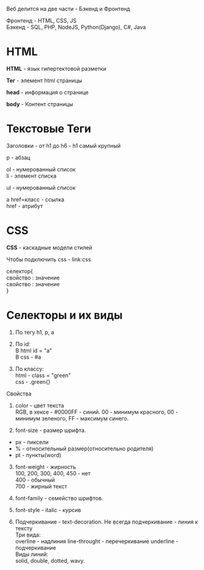 Веб делится на две части - Бэкенд и Фронтенд  
  
Фронтенд - HTML, CSS, JS  
Бэкенд - SQL, PHP, NodeJS, Python(Django), C#, Java  

<h1>HTML</h1>  
    
<b>HTML</b> - язык гипертектовой разметки  
  
<b>Тег</b> - элемент html страницы  
  
<b>head</b> - информация о странице  
  
<b>body</b> - Контент страницы  

<h1>Текстовые Теги</h1>  
  
Заголовки - от h1 до h6 - h1 самый крупный  
  
p - абзац  
  
ol - нумерованный список  
li - элемент списка  
  
ul - нумерованный список  
  
a href=класс - ссылка  
href - атрибут  
  
<h1>CSS</h1>  
  
<b>CSS</b> - каскадные модели стилей  
  
Чтобы подключить css - link:css  
  
селектор{  
    свойство : значение   
    свойство : значение  
}  
  
<h1>Селекторы и их виды</h1>  
  
1. По тегу h1, p, a  
2. По id:  
В html id = "a"  
В css - #a  
  
3. По классу:  
html - class = "green"  
css - .green{}  
  
  
Свойства  
  
1. color - цвет текста  
RGB, в хексе - #0000FF - синий. 
00 - минимум красного, 00 - минимум зеленого, FF - максимум синего.  
  
2. font-size - размер шрифта.  
- px - пиксели  
- % - относительный размер(относительно родителя)  
- pt - пункты(word)  
  
3. font-weight - жирность  
100, 200, 300, 400, 450 - нет  
400 - обычный  
700 - жирный текст  

4. font-family - семейство шрифтов.  
  
5. font-style - italic - курсив  
  
6. Подчеркивание - text-decoration. Не всегда подчеркивание - линия к тексту  
Три вида:  
overline - надлиния
line-throught - перечеркивание
underline - подчеркивание  
Виды линий:  
solid, double, dotted, wavy.
